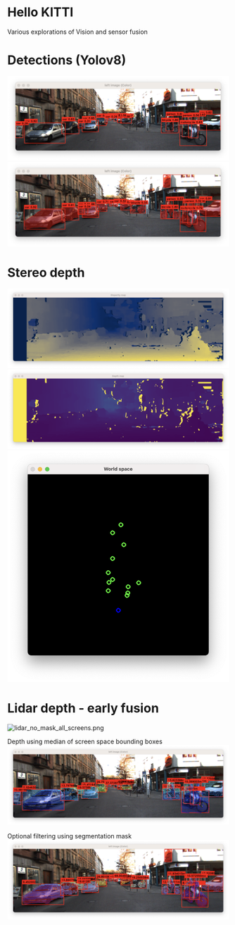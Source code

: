 # Hello KITTI

Various explorations of Vision and sensor fusion

# Detections (Yolov8)
![detections.png](resources%2Fdetections.png)
![detections_masked.png](resources%2Fdetections_masked.png)

# Stereo depth
![stereo_disparity_map.png](resources%2Fstereo_disparity_map.png)
![stereo_depth_mask.png](resources%2Fstereo_depth_mask.png)
![stereo_world_space.png](resources%2Fstereo_world_space.png)

# Lidar depth - early fusion

![lidar_no_mask_all_screens.png](resources%2Flidar_no_mask_all_screens.png)

Depth using median of screen space bounding boxes
![lidar_no_mask.png](resources%2Flidar_no_mask.png)

Optional filtering using segmentation mask
![lidar_masked.png](resources%2Flidar_masked.png)